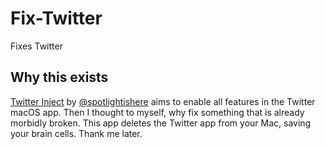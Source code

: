 # Fix-Twitter
Fixes Twitter

## Why this exists

[Twitter Inject](https://github.com/spotlightishere/twitterinject) by [@spotlightishere](https://github.com/spotlightishere) aims to enable all features in the Twitter macOS app. Then I thought to myself, why fix something that is already morbidly broken. This app deletes the Twitter app from your Mac, saving your brain cells. Thank me later.
